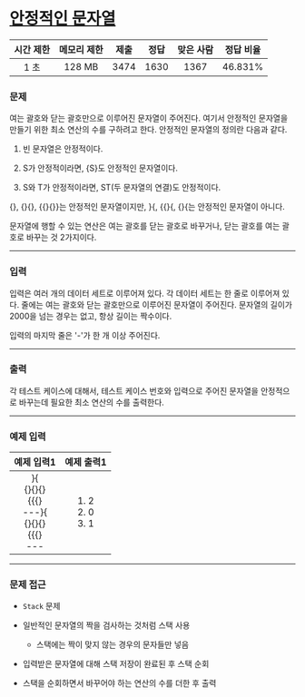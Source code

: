 # [안정적인 문자열](https://www.acmicpc.net/problem/4889)

<div align = center>

| 시간 제한 | 메모리 제한 | 제출  | 정답  | 맞은 사람 | 정답 비율 |
| :-------: | :---------: | :---: | :---: | :-------: | :-------: |
|   1 초    |   128 MB    | 3474  | 1630  |   1367    |  46.831%  |

</div>

### 문제

여는 괄호와 닫는 괄호만으로 이루어진 문자열이 주어진다. 여기서 안정적인 문자열을 만들기 위한 최소 연산의 수를 구하려고 한다. 안정적인 문자열의 정의란 다음과 같다.

  1. 빈 문자열은 안정적이다.

  2. S가 안정적이라면, {S}도 안정적인 문자열이다.

  3. S와 T가 안정적이라면, ST(두 문자열의 연결)도 안정적이다.

{}, {}{}, {{}{}}는 안정적인 문자열이지만, }{, {{}{, {}{는 안정적인 문자열이 아니다.

문자열에 행할 수 있는 연산은 여는 괄호를 닫는 괄호로 바꾸거나, 닫는 괄호를 여는 괄호로 바꾸는 것 2가지이다.

---

### 입력

입력은 여러 개의 데이터 세트로 이루어져 있다. 각 데이터 세트는 한 줄로 이루어져 있다. 줄에는 여는 괄호와 닫는 괄호만으로 이루어진 문자열이 주어진다. 문자열의 길이가 2000을 넘는 경우는 없고, 항상 길이는 짝수이다.

입력의 마지막 줄은 '-'가 한 개 이상 주어진다.

---

### 출력

각 테스트 케이스에 대해서, 테스트 케이스 번호와 입력으로 주어진 문자열을 안정적으로 바꾸는데 필요한 최소 연산의 수를 출력한다.

---

### 예제 입력

|                          예제 입력1                          |       예제 출력1       |
| :----------------------------------------------------------: | :--------------------: |
| }{<br/>{}{}{}<br/>{{{}<br/>---}{<br/>{}{}{}<br/>{{{}<br/>--- | 1. 2<br/>2. 0<br/>3. 1 |

---

### 문제 접근

  - `Stack` 문제

  - 일반적인 문자열의 짝을 검사하는 것처럼 스택 사용

    - 스택에는 짝이 맞지 않는 경우의 문자들만 넣음

  - 입력받은 문자열에 대해 스택 저장이 완료된 후 스택 순회

  - 스택을 순회하면서 바꾸어야 하는 연산의 수를 더한 후 출력